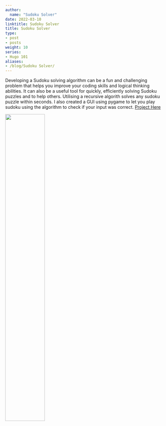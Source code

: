 ```yaml
---
author:
  name: "Sudoku Solver"
date: 2022-03-10
linktitle: Sudoku Solver
title: Sudoku Solver
type:
- post
- posts
weight: 10
series:
- Hugo 101
aliases:
- /blog/Sudoku Solver/
---
```


Developing a Sudoku solving algorithm can be a fun and challenging problem that helps you improve your coding skills and logical thinking abilities. It can also be a useful tool for quickly, efficiently solving Sudoku puzzles and to help others. Utilising a recursive algorith solves any sudoku puzzle within seconds. I also created a GUI using pygame to let you play sudoku using the algorithm to check if your input was correct.
[Project Here](https://replit.com/@AbhiPoluri/Sudoku-Solver#SudokuSolver.py)

<img src="https://i.imgur.com/QRgrtki.png" width="50%" height="50%"/>
 

    

